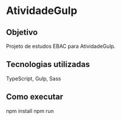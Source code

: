 ﻿# AtividadeGulp

## Objetivo
Projeto de estudos EBAC para AtividadeGulp.

## Tecnologias utilizadas
TypeScript, Gulp, Sass

## Como executar
npm install
npm run <script>
